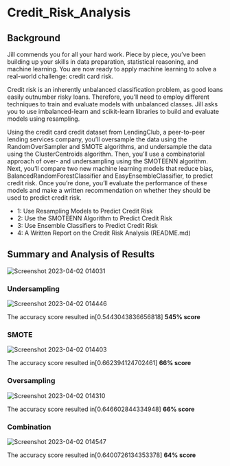 # Credit_Risk_Analysis

## Background
Jill commends you for all your hard work. Piece by piece, you’ve been building up your skills in data preparation, statistical reasoning, and machine learning. You are now ready to apply machine learning to solve a real-world challenge: credit card risk.

Credit risk is an inherently unbalanced classification problem, as good loans easily outnumber risky loans. Therefore, you’ll need to employ different techniques to train and evaluate models with unbalanced classes. Jill asks you to use imbalanced-learn and scikit-learn libraries to build and evaluate models using resampling.

Using the credit card credit dataset from LendingClub, a peer-to-peer lending services company, you’ll oversample the data using the RandomOverSampler and SMOTE algorithms, and undersample the data using the ClusterCentroids algorithm. Then, you’ll use a combinatorial approach of over- and undersampling using the SMOTEENN algorithm. Next, you’ll compare two new machine learning models that reduce bias, BalancedRandomForestClassifier and EasyEnsembleClassifier, to predict credit risk. Once you’re done, you’ll evaluate the performance of these models and make a written recommendation on whether they should be used to predict credit risk.
- 1: Use Resampling Models to Predict Credit Risk
- 2: Use the SMOTEENN Algorithm to Predict Credit Risk
- 3: Use Ensemble Classifiers to Predict Credit Risk
- 4: A Written Report on the Credit Risk Analysis (README.md)

## Summary and Analysis of Results
![Screenshot 2023-04-02 014031](https://user-images.githubusercontent.com/115853964/229339467-e8f314a0-57dc-4eab-b7b4-4d2f15784c31.png)

### Undersampling 
![Screenshot 2023-04-02 014446](https://user-images.githubusercontent.com/115853964/229339646-e15bff0b-e816-4f66-9391-935784d39756.png)

The accuracy score resulted in[0.5443043836656818] **545% score**


### SMOTE 
![Screenshot 2023-04-02 014403](https://user-images.githubusercontent.com/115853964/229339605-75fc774a-e6c9-4bba-b93b-e89c27bab5aa.png)

The accuracy score resulted in[0.662394124702461] **66% score**

### Oversampling 
![Screenshot 2023-04-02 014310](https://user-images.githubusercontent.com/115853964/229339574-969f237b-a3c3-472d-b180-e95afdd9884b.png)

The accuracy score resulted in[0.646602844334948] **66% score**

### Combination 
![Screenshot 2023-04-02 014547](https://user-images.githubusercontent.com/115853964/229339679-a62b5fa6-7622-473f-9cde-837c17bc7dee.png)

The accuracy score resulted in[0.6400726134353378] **64% score**



